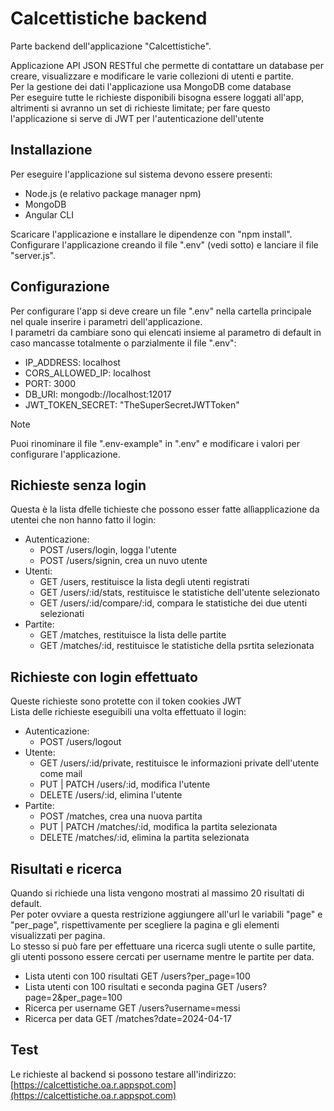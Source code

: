 # Calcettistiche backend
Parte backend dell'applicazione "Calcettistiche".<br>

Applicazione API JSON RESTful che permette di contattare un database per creare, visualizzare e modificare le varie collezioni di utenti e partite.<br> 
Per la gestione dei dati l'applicazione usa MongoDB come database<br>
Per eseguire tutte le richieste disponibili bisogna essere loggati all'app, altrimenti si avranno un set di richieste limitate; per fare questo l'applicazione si serve di JWT per l'autenticazione dell'utente<br> 

## Installazione
Per eseguire l'applicazione sul sistema devono essere presenti:
- Node.js (e relativo package manager npm)<br>
- MongoDB<br>
- Angular CLI<br>

Scaricare l'applicazione e installare le dipendenze con "npm install".<br>
Configurare l'applicazione creando il file ".env" (vedi sotto) e lanciare il file "server.js".<br>

## Configurazione
Per configurare l'app si deve creare un file ".env" nella cartella principale nel quale inserire i parametri dell'applicazione.<br>
I parametri da cambiare sono qui elencati insieme al parametro di default in caso mancasse totalmente o parzialmente il file ".env":
 - IP_ADDRESS: localhost
 - CORS_ALLOWED_IP: localhost
 - PORT: 3000
 - DB_URI: mongodb://localhost:12017
 - JWT_TOKEN_SECRET: "TheSuperSecretJWTToken"
> [!NOTE]
> Puoi rinominare il file ".env-example" in ".env" e modificare i valori per configurare l'applicazione.

## Richieste senza login
Questa è la lista dfelle tichieste che possono esser fatte allìapplicazione da utentei che non hanno fatto il login:
- Autenticazione:
  - POST /users/login, logga l'utente
  - POST /users/signin, crea un nuvo utente
- Utenti:
  - GET /users, restituisce la lista degli utenti registrati
  - GET /users/:id/stats, restituisce le statistiche dell'utente selezionato
  - GET /users/:id/compare/:id, compara le statistiche dei due utenti selezionati
- Partite:
  - GET /matches, restituisce la lista delle partite
  - GET /matches/:id, restituisce le statistiche della psrtita selezionata

## Richieste con login effettuato

Queste richieste sono protette con il token cookies JWT<br>
Lista delle richieste eseguibili una volta effettuato il login:
- Autenticazione:
  - POST /users/logout
- Utente:
  - GET /users/:id/private, restituisce le informazioni private dell'utente come mail
  - PUT | PATCH /users/:id, modifica l'utente
  - DELETE /users/:id, elimina l'utente
- Partite:
  - POST /matches, crea una nuova partita
  - PUT | PATCH /matches/:id, modifica la partita selezionata
  - DELETE /matches/:id, elimina la partita selezionata

## Risultati e ricerca
Quando si richiede una lista vengono mostrati al massimo 20 risultati di default.<br>
Per poter ovviare a questa restrizione aggiungere all'url le variabili "page" e "per_page", rispettivamente per scegliere la pagina e gli elementi visualizzati per pagina.<br>
Lo stesso si può fare per effettuare una ricerca sugli utente o sulle partite, gli utenti possono essere cercati per username mentre le partite per data.<br>
- Lista utenti con 100 risultati GET /users?per_page=100
- Lista utenti con 100 risultati e seconda pagina GET /users?page=2&per_page=100
- Ricerca per username GET /users?username=messi
- Ricerca per data GET /matches?date=2024-04-17

## Test
Le richieste al backend si possono testare all'indirizzo: [https://calcettistiche.oa.r.appspot.com](https://calcettistiche.oa.r.appspot.com)
